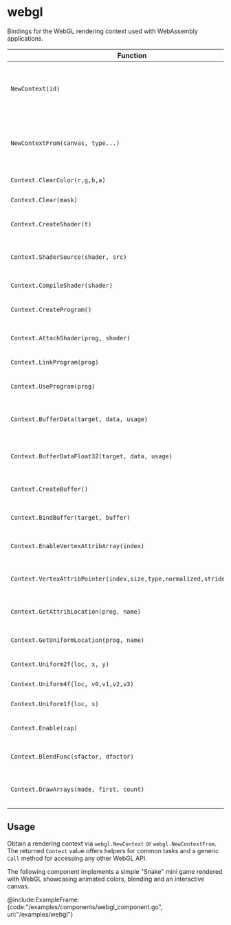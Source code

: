 # webgl

Bindings for the WebGL rendering context used with WebAssembly applications.

| Function | Description |
| --- | --- |
| `NewContext(id)` | Obtain a context from a canvas element by id. |
| `NewContextFrom(canvas, type...)` | Derive a context from an existing canvas value. |
| `Context.ClearColor(r,g,b,a)` | Set the clear color. |
| `Context.Clear(mask)` | Clear buffers. |
| `Context.CreateShader(t)` | Create a shader object. |
| `Context.ShaderSource(shader, src)` | Provide GLSL source for a shader. |
| `Context.CompileShader(shader)` | Compile a shader. |
| `Context.CreateProgram()` | Create a program object. |
| `Context.AttachShader(prog, shader)` | Attach a shader to a program. |
| `Context.LinkProgram(prog)` | Link a program. |
| `Context.UseProgram(prog)` | Use a program for rendering. |
| `Context.BufferData(target, data, usage)` | Upload data to a buffer object. |
| `Context.BufferDataFloat32(target, data, usage)` | Upload float32 slice data to a buffer. |
| `Context.CreateBuffer()` | Create a buffer object. |
| `Context.BindBuffer(target, buffer)` | Bind a buffer to a target. |
| `Context.EnableVertexAttribArray(index)` | Enable a vertex attribute. |
| `Context.VertexAttribPointer(index,size,type,normalized,stride,offset)` | Specify vertex attribute layout. |
| `Context.GetAttribLocation(prog, name)` | Retrieve attribute location. |
| `Context.GetUniformLocation(prog, name)` | Retrieve uniform location. |
| `Context.Uniform2f(loc, x, y)` | Set a vec2 uniform. |
| `Context.Uniform4f(loc, v0,v1,v2,v3)` | Set a vec4 uniform. |
| `Context.Uniform1f(loc, x)` | Set a float uniform. |
| `Context.Enable(cap)` | Enable a WebGL capability. |
| `Context.BlendFunc(sfactor, dfactor)` | Define pixel blending factors. |
| `Context.DrawArrays(mode, first, count)` | Render primitives from array data. |

## Usage

Obtain a rendering context via `webgl.NewContext` or `webgl.NewContextFrom`. The
returned `Context` value offers helpers for common tasks and a generic `Call`
method for accessing any other WebGL API.

The following component implements a simple "Snake" mini game rendered with
WebGL showcasing animated colors, blending and an interactive canvas.

@include:ExampleFrame:{code:"/examples/components/webgl_component.go", uri:"/examples/webgl"}
